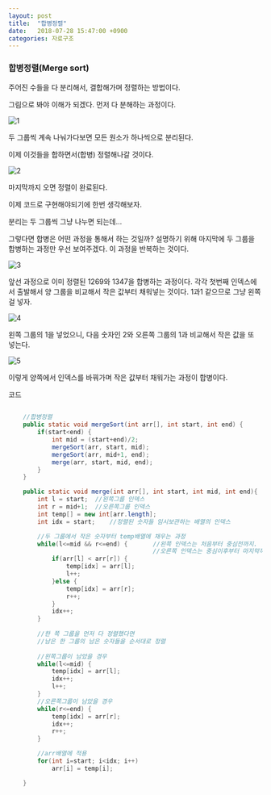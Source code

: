 ```yaml
---
layout: post
title:  "합병정렬"
date:   2018-07-28 15:47:00 +0900
categories: 자료구조
---
```

### 합병정렬(Merge sort)

주어진 수들을 다 분리해서, 결합해가며 정렬하는 방법이다.

그림으로 봐야 이해가 되겠다. 먼저 다 분해하는 과정이다.

![1](https://user-images.githubusercontent.com/33653318/43353668-ef0ff4c6-9278-11e8-9065-ae20d66d6d72.png)

두 그룹씩 계속 나눠가다보면 모든 원소가 하나씩으로 분리된다. 

이제 이것들을 합하면서(합병) 정렬해나갈 것이다.

![2](https://user-images.githubusercontent.com/33653318/43353669-ef3b72d6-9278-11e8-9183-dc9deec4e44d.PNG)

마지막까지 오면 정렬이 완료된다. 

이제 코드로 구현해야되기에 한번 생각해보자.

분리는 두 그룹씩 그냥 나누면 되는데...

그렇다면 합병은 어떤 과정을 통해서 하는 것일까? 설명하기 위해 마지막에 두 그룹을 합병하는 과정만 우선 보여주겠다. 이 과정을 반복하는 것이다.

![3](https://user-images.githubusercontent.com/33653318/43353670-ef6b12ac-9278-11e8-915e-cd1cef6570db.PNG)

앞선 과정으로 이미 정렬된 1269와 1347을 합병하는 과정이다. 각각 첫번째 인덱스에서 출발해서 양 그룹을 비교해서 작은 값부터 채워넣는 것이다. 1과1 같으므로 그냥 왼쪽걸 넣자.

![4](https://user-images.githubusercontent.com/33653318/43353671-ef959a68-9278-11e8-9dcc-1c8f943fa153.png)

왼쪽 그룹의 1을 넣었으니, 다음 숫자인 2와 오른쪽 그룹의 1과 비교해서 작은 값을 또 넣는다.

![5](https://user-images.githubusercontent.com/33653318/43353672-efc52314-9278-11e8-8589-bb8fa53e7ef6.png)

이렇게 양쪽에서 인덱스를 바꿔가며 작은 값부터 채워가는 과정이 합병이다.

코드

```java
	
	//합병정렬
	public static void mergeSort(int arr[], int start, int end) {
		if(start<end) {
			int mid = (start+end)/2;
			mergeSort(arr, start, mid);
			mergeSort(arr, mid+1, end);
			merge(arr, start, mid, end);
		}
	}

	public static void merge(int arr[], int start, int mid, int end){
		int l = start;	//왼쪽그룹 인덱스
		int r = mid+1;	//오른쪽그룹 인덱스
		int temp[] = new int[arr.length];
		int idx = start;	//정렬된 숫자들 임시보관하는 배열의 인덱스

		//두 그룹에서 작은 숫자부터 temp배열에 채우는 과정
		while(l<=mid && r<=end) {		//왼쪽 인덱스는 처음부터 중심전까지.
										//오른쪽 인덱스는 중심이후부터 마지막까지.
			if(arr[l] < arr[r]) {
				temp[idx] = arr[l];		
				l++;
			}else {
				temp[idx] = arr[r];
				r++;
			}
			idx++;
		}
		
		//한 쪽 그룹을 먼저 다 정렬했다면
		//남은 한 그룹의 남은 숫자들을 순서대로 정렬	
		
		//왼쪽그룹이 남았을 경우
		while(l<=mid) {
			temp[idx] = arr[l];
			idx++;
			l++;
		}		
		//오른쪽그룹이 남았을 경우
		while(r<=end) {
			temp[idx] = arr[r];
			idx++;
			r++;
		}

		//arr배열에 적용
		for(int i=start; i<idx; i++)
			arr[i] = temp[i];

	}
```





